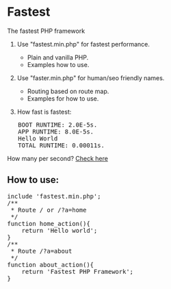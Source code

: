# Fastest
The fastest PHP framework

1. Use "fastest.min.php" for fastest performance. 
   - Plain and vanilla PHP.
   - Examples how to use.

2. Use "faster.min.php" for human/seo friendly names.
   - Routing based on route map.
   - Examples for how to use.

3. How fast is fastest:
<pre>
   BOOT RUNTIME: 2.0E-5s.
   APP RUNTIME: 8.0E-5s.
   Hello World
   TOTAL RUNTIME: 0.00011s.
</pre>

How many per second?
<a href="https://www.google.co.uk/search?q=60/0.00012&ie=utf-8&oe=utf-8&gws_rd=cr&ei=VI3KVJVoxK1Tq4eEgA4#q=60%2F0.00011" target="_blank">Check here</a>

How to use:
-------------------------
<pre>
include 'fastest.min.php';
/**
 * Route / or /?a=home
 */
function home_action(){
    return 'Hello world';
}
/**
 * Route /?a=about
 */
function about_action(){
    return 'Fastest PHP Framework';
}
</pre>

